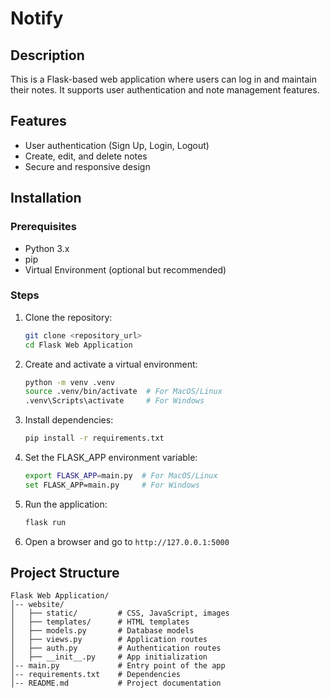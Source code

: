 # Notify

## Description
This is a Flask-based web application where users can log in and maintain their notes. It supports user authentication and note management features.

## Features
- User authentication (Sign Up, Login, Logout)
- Create, edit, and delete notes
- Secure and responsive design

## Installation
### Prerequisites
- Python 3.x
- pip
- Virtual Environment (optional but recommended)

### Steps
1. Clone the repository:
   ```sh
   git clone <repository_url>
   cd Flask Web Application
   ```
2. Create and activate a virtual environment:
   ```sh
   python -m venv .venv
   source .venv/bin/activate  # For MacOS/Linux
   .venv\Scripts\activate     # For Windows
   ```
3. Install dependencies:
   ```sh
   pip install -r requirements.txt
   ```
4. Set the FLASK_APP environment variable:
   ```sh
   export FLASK_APP=main.py  # For MacOS/Linux
   set FLASK_APP=main.py     # For Windows
   ```
5. Run the application:
   ```sh
   flask run
   ```
6. Open a browser and go to `http://127.0.0.1:5000`

## Project Structure
```
Flask Web Application/
│-- website/
│   ├── static/         # CSS, JavaScript, images
│   ├── templates/      # HTML templates
│   ├── models.py       # Database models
│   ├── views.py        # Application routes
│   ├── auth.py         # Authentication routes
│   ├── __init__.py     # App initialization
│-- main.py             # Entry point of the app
│-- requirements.txt    # Dependencies
│-- README.md           # Project documentation
```



